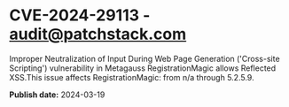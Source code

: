 # CVE-2024-29113 - audit@patchstack.com

Improper Neutralization of Input During Web Page Generation ('Cross-site Scripting') vulnerability in Metagauss RegistrationMagic allows Reflected XSS.This issue affects RegistrationMagic: from n/a through 5.2.5.9.



**Publish date:** 2024-03-19
